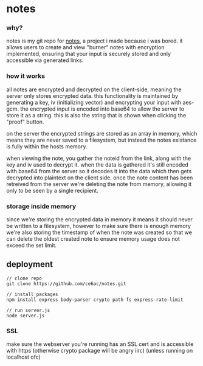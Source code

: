 # notes

### why?
notes is my git repo for [notes](https://notes.sebbe.com/), a project i made because i was bored.
it allows users to create and view "burner" notes with encryption implemented, ensuring that your input is securely stored and only accessible via generated links.

### how it works
all notes are encrypted and decrypted on the client-side, meaning the server only stores encrypted data.
this functionality is maintained by generating a key, iv (initializing vector) and encrypting your input with aes-gcm.
the encrypted input is encoded into base64 to allow the server to store it as a string. this is also the string that is shown when clicking the "proof" button.

on the server the encrypted strings are stored as an array in memory, which means they are never saved to a filesystem, but instead the notes existance is fully within the hosts memory.

when viewing the note, you gather the noteid from the link, along with the key and iv used to decrypt it.
when the data is gathered it's still encoded with base64 from the server so it decodes it into the data which then gets decrypted into plaintext on the client side.
once the note content has been retreived from the server we're deleting the note from memory, allowing it only to be seen by a single recipient.

### storage inside memory
since we're storing the encrypted data in memory it means it should never be written to a filesystem, however to make sure there is enough memory we're also storing the timestamp of when the note was created so that we can delete the oldest created note to ensure memory usage does not exceed the set limit.

## deployment
```
// clone repo
git clone https://github.com/ce6ac/notes.git

// install packages
npm install express body-parser crypto path fs express-rate-limit

// run server.js
node server.js
```

### SSL
make sure the webserver you're running has an SSL cert and is accessible with https (otherwise crypto package will be angry iirc) (unless running on localhost ofc)



